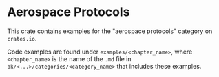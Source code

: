 # Aerospace Protocols

This crate contains examples for the "aerospace protocols" category on `crates.io`.

Code examples are found under `examples/<chapter_name>`, where `<chapter_name>` is the name of the `.md` file in `bk/<...>/categories/<category_name>` that includes these examples.
